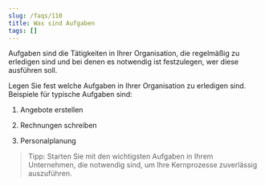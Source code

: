 ```yaml
---
slug: /faqs/110
title: Was sind Aufgaben
tags: []
---
```

Aufgaben sind die Tätigkeiten in Ihrer Organisation, die regelmäßig zu erledigen sind und bei denen es notwendig ist festzulegen, wer diese ausführen soll.

Legen Sie fest welche Aufgaben in Ihrer Organisation zu erledigen sind. Beispiele für typische Aufgaben sind:

1.  Angebote erstellen

2.  Rechnungen schreiben

3.  Personalplanung

> Tipp: Starten Sie mit den wichtigsten Aufgaben in Ihrem Unternehmen, die notwendig sind, um Ihre Kernprozesse zuverlässig auszuführen.